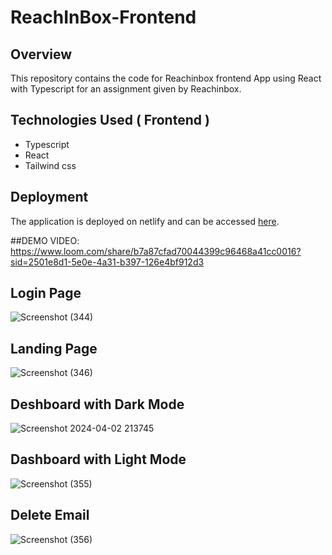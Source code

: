 # ReachInBox-Frontend

## Overview
This repository contains the code for Reachinbox frontend  App using React with Typescript for an assignment given by Reachinbox.

## Technologies Used ( Frontend )
  - Typescript
  - React
  - Tailwind css

## Deployment

The application is deployed on netlify and can be accessed [here](https://reachinbox-frontend.netlify.app/).

##DEMO VIDEO:
https://www.loom.com/share/b7a87cfad70044399c96468a41cc0016?sid=2501e8d1-5e0e-4a31-b397-126e4bf912d3


## Login Page

![Screenshot (344)](https://github.com/JahirPendhari09/ReachInBox-Frontend/assets/128920395/fb0298f0-1fd2-4464-b5e2-8bde53838a7b)

## Landing Page

![Screenshot (346)](https://github.com/JahirPendhari09/ReachInBox-Frontend/assets/128920395/09ff52fd-5880-454f-ae7d-7520b31a6ef7)

## Deshboard with Dark Mode
 
![Screenshot 2024-04-02 213745](https://github.com/JahirPendhari09/ReachInBox-Frontend/assets/128920395/b507dfc6-bbd4-45ff-b115-296f5e7099d9)

## Dashboard with Light Mode

![Screenshot (355)](https://github.com/JahirPendhari09/ReachInBox-Frontend/assets/128920395/8c2f6406-f4a1-408b-a556-255f80a18993)

## Delete Email 

![Screenshot (356)](https://github.com/JahirPendhari09/ReachInBox-Frontend/assets/128920395/82fb7ea2-2a85-4365-a796-d0d8f89b9e20)



